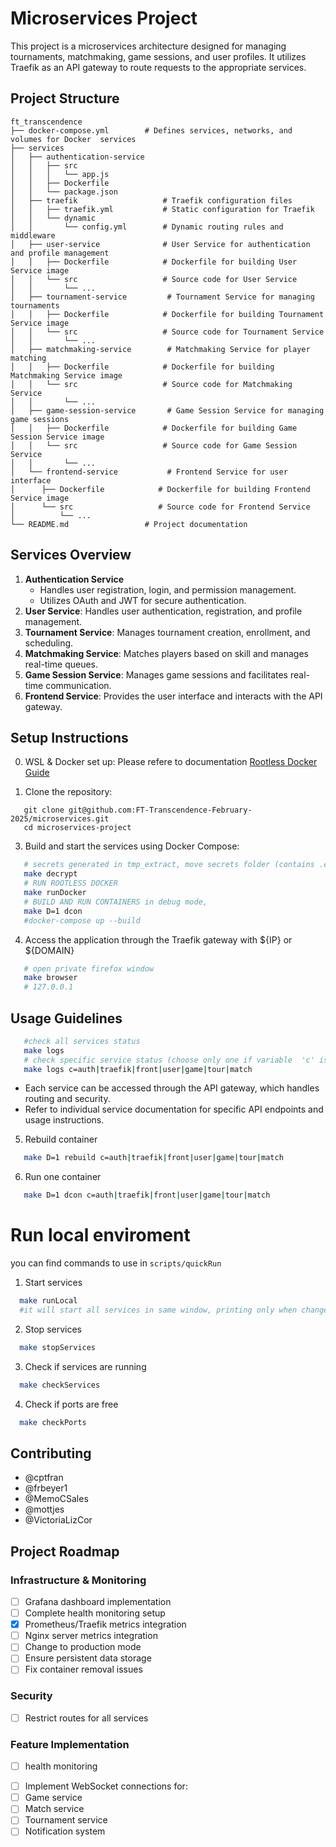 # Microservices Project

This project is a microservices architecture designed for managing tournaments, matchmaking, game sessions, and user profiles. It utilizes Traefik as an API gateway to route requests to the appropriate services.

## Project Structure

```
ft_transcendence
├── docker-compose.yml        # Defines services, networks, and volumes for Docker  services
├── services
│   ├── authentication-service
│   │   ├── src
│   │   │   └── app.js
│   │   ├── Dockerfile
│   │   └── package.json
│   ├── traefik                   # Traefik configuration files
│   │   ├── traefik.yml           # Static configuration for Traefik
│   │   └── dynamic
│   │       └── config.yml        # Dynamic routing rules and middleware
│   ├── user-service              # User Service for authentication and profile management
│   │   ├── Dockerfile            # Dockerfile for building User Service image
│   │   └── src                   # Source code for User Service
│   │       └── ...
│   ├── tournament-service         # Tournament Service for managing tournaments
│   │   ├── Dockerfile            # Dockerfile for building Tournament Service image
│   │   └── src                   # Source code for Tournament Service
│   │       └── ...
│   ├── matchmaking-service        # Matchmaking Service for player matching
│   │   ├── Dockerfile            # Dockerfile for building Matchmaking Service image
│   │   └── src                   # Source code for Matchmaking Service
│   │       └── ...
│   ├── game-session-service       # Game Session Service for managing game sessions
│   │   ├── Dockerfile            # Dockerfile for building Game Session Service image
│   │   └── src                   # Source code for Game Session Service
│   │       └── ...
│   └── frontend-service           # Frontend Service for user interface
│      ├── Dockerfile            # Dockerfile for building Frontend Service image
│      └── src                   # Source code for Frontend Service
│          └── ...
└── README.md                 # Project documentation
```

## Services Overview

1. **Authentication Service**
   - Handles user registration, login, and permission management.
   - Utilizes OAuth and JWT for secure authentication.
2. **User Service**: Handles user authentication, registration, and profile management.
3. **Tournament Service**: Manages tournament creation, enrollment, and scheduling.
4. **Matchmaking Service**: Matches players based on skill and manages real-time queues.
5. **Game Session Service**: Manages game sessions and facilitates real-time communication.
6. **Frontend Service**: Provides the user interface and interacts with the API gateway.

## Setup Instructions
0. WSL & Docker set up:
   Please refere to documentation
   [Rootless Docker Guide](docs/RootlessDocker.MD)
   
2. Clone the repository:
```
   git clone git@github.com:FT-Transcendence-February-2025/microservices.git
   cd microservices-project
```

3. Build and start the services using Docker Compose:
```bash
   # secrets generated in tmp_extract, move secrets folder (contains .env.tmp and .envauthentication) to root directory
   make decrypt
   # RUN ROOTLESS DOCKER
   make runDocker
   # BUILD AND RUN CONTAINERS in debug mode, 
   make D=1 dcon
   #docker-compose up --build
```

4. Access the application through the Traefik gateway with ${IP} or ${DOMAIN}
```bash
   # open private firefox window 
   make browser
   # 127.0.0.1
```
## Usage Guidelines
```bash
   #check all services status
   make logs
   # check specific service status (choose only one if variable  'c' is used)
   make logs c=auth|traefik|front|user|game|tour|match
```
- Each service can be accessed through the API gateway, which handles routing and security.
- Refer to individual service documentation for specific API endpoints and usage instructions.
5. Rebuild container
```bash
   make D=1 rebuild c=auth|traefik|front|user|game|tour|match
```
6. Run one container
```bash
   make D=1 dcon c=auth|traefik|front|user|game|tour|match
```
# Run local enviroment
you can find commands to use in `scripts/quickRun `
1. Start services
```bash
  make runLocal
  #it will start all services in same window, printing only when changes happend or server crashes
```
2. Stop services
```bash
  make stopServices
```
3. Check if services are running 
```bash
  make checkServices
```
4. Check if ports are free
```bash
  make checkPorts
```


## Contributing

- @cptfran
- @frbeyer1
- @MemoCSales
- @mottjes
- @VictoriaLizCor

## Project Roadmap

### Infrastructure & Monitoring
- [ ] Grafana dashboard implementation
- [ ] Complete health monitoring setup
- [x] Prometheus/Traefik metrics integration
- [ ] Nginx server metrics integration
- [ ] Change to production mode
- [ ] Ensure persistent data storage
- [ ] Fix container removal issues

### Security
- [ ] Restrict routes for all services

### Feature Implementation
- [ ] health monitoring
<!-- - [x] Add /metrics endpoint in game service -->
- [ ] Implement WebSocket connections for:
- [ ] Game service
- [ ] Match service
- [ ] Tournament service
- [ ] Notification system
<!-- things to DO
<!-- things to DO
 

# Authentication (highest priority)
- "traefik.http.routers.authentication-service.priority=300"

# API Backend Services
- "traefik.http.routers.user-mgmt-service.priority=290"
- "traefik.http.routers.game-service.priority=280"
- "traefik.http.routers.match-service.priority=270"
- "traefik.http.routers.tournament-service.priority=260"

# Frontend
- "traefik.http.routers.frontend-service.priority=190"

# Infrastructure Services
- "traefik.http.routers.elasticsearch.priority=75"
- "traefik.http.routers.traefik-api.priority=80"      
- "traefik.http.routers.kibana.priority=80"
- "traefik.http.routers.alertmanager.priority=70"
- "traefik.http.routers.traefik-dashboard.priority=60" 
- "traefik.http.routers.traefik-metrics.priority=40"
- "traefik.http.routers.nginx-dns-service.priority=20"

-- >
